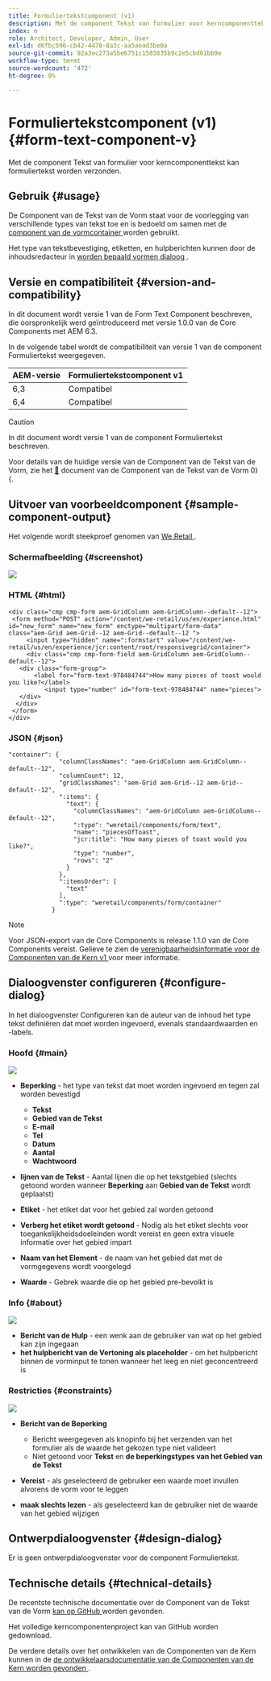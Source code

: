 ```yaml
---
title: Formuliertekstcomponent (v1)
description: Met de component Tekst van formulier voor kerncomponenttekst kan formuliertekst worden verzonden.
index: n
role: Architect, Developer, Admin, User
exl-id: d6fbc596-cb42-4478-8a3c-aa5aead3be0a
source-git-commit: 92a3ec273a5be6751c1503835b9c2e5cbd61bb9e
workflow-type: tm+mt
source-wordcount: '472'
ht-degree: 0%

---
```



# Formuliertekstcomponent (v1) {#form-text-component-v}

Met de component Tekst van formulier voor kerncomponenttekst kan formuliertekst worden verzonden.

## Gebruik {#usage}

De Component van de Tekst van de Vorm staat voor de voorlegging van verschillende types van tekst toe en is bedoeld om samen met de [ component van de vormcontainer ](form-container-v1.md) worden gebruikt.

Het type van tekstbevestiging, etiketten, en hulpberichten kunnen door de inhoudsredacteur in [ worden bepaald vormen dialoog ](#configure-dialog).

## Versie en compatibiliteit {#version-and-compatibility}

In dit document wordt versie 1 van de Form Text Component beschreven, die oorspronkelijk werd geïntroduceerd met versie 1.0.0 van de Core Components met AEM 6.3.

In de volgende tabel wordt de compatibiliteit van versie 1 van de component Formuliertekst weergegeven.

| AEM-versie | Formuliertekstcomponent v1 |
|--- |--- |
| 6,3 | Compatibel |
| 6,4 | Compatibel |

>[!CAUTION]
>
>In dit document wordt versie 1 van de component Formuliertekst beschreven.
>
>Voor details van de huidige versie van de Component van de Tekst van de Vorm, zie het [&#128279;](/help/components/forms/form-text.md) document van de Component van de Tekst van de Vorm 0&rbrace; &lbrace;.

## Uitvoer van voorbeeldcomponent {#sample-component-output}

Het volgende wordt steekproef genomen van [ We.Retail ](https://helpx.adobe.com/experience-manager/6-4/sites/developing/using/we-retail.html).

### Schermafbeelding {#screenshot}

![](/help/assets/chlimage_1-22.png)

### HTML {#html}

```
<div class="cmp cmp-form aem-GridColumn aem-GridColumn--default--12">
 <form method="POST" action="/content/we-retail/us/en/experience.html" id="new_form" name="new_form" enctype="multipart/form-data" class="aem-Grid aem-Grid--12 aem-Grid--default--12 ">
     <input type="hidden" name=":formstart" value="/content/we-retail/us/en/experience/jcr:content/root/responsivegrid/container">
     <div class="cmp cmp-form-field aem-GridColumn aem-GridColumn--default--12">
   <div class="form-group">
       <label for="form-text-978484744">How many pieces of toast would you like?</label>
          <input type="number" id="form-text-978484744" name="pieces">
   </div>
  </div>
 </form>
</div>
```

### JSON {#json}

```
"container": {
              "columnClassNames": "aem-GridColumn aem-GridColumn--default--12",
              "columnCount": 12,
              "gridClassNames": "aem-Grid aem-Grid--12 aem-Grid--default--12",
              ":items": {
                "text": {
                  "columnClassNames": "aem-GridColumn aem-GridColumn--default--12",
                  ":type": "weretail/components/form/text",
                  "name": "piecesOfToast",
                  "jcr:title": "How many pieces of toast would you like?",
                  "type": "number",
                  "rows": "2"
                }
              },
              ":itemsOrder": [
                "text"
              ],
              ":type": "weretail/components/form/container"
            }
```

>[!NOTE]
>
>Voor JSON-export van de Core Components is release 1.1.0 van de Core Components vereist. Gelieve te zien de [ verenigbaarheidsinformatie voor de Componenten van de Kern v1 ](/help/versions.md) voor meer informatie.

## Dialoogvenster configureren {#configure-dialog}

In het dialoogvenster Configureren kan de auteur van de inhoud het type tekst definiëren dat moet worden ingevoerd, evenals standaardwaarden en -labels.

### Hoofd {#main}

![](/help/assets/chlimage_1-23.png)

* **Beperking** - het type van tekst dat moet worden ingevoerd en tegen zal worden bevestigd

   * **Tekst**
   * **Gebied van de Tekst**
   * **E-mail**
   * **Tel**
   * **Datum**
   * **Aantal**
   * **Wachtwoord**

* **lijnen van de Tekst** - Aantal lijnen die op het tekstgebied (slechts getoond worden wanneer **Beperking** aan **Gebied van de Tekst** wordt geplaatst)

* **Etiket** - het etiket dat voor het gebied zal worden getoond
* **Verberg het etiket wordt getoond** - Nodig als het etiket slechts voor toegankelijkheidsdoeleinden wordt vereist en geen extra visuele informatie over het gebied impart
* **Naam van het Element** - de naam van het gebied dat met de vormgegevens wordt voorgelegd
* **Waarde** - Gebrek waarde die op het gebied pre-bevolkt is

### Info {#about}

![](/help/assets/chlimage_1-24.png)

* **Bericht van de Hulp** - een wenk aan de gebruiker van wat op het gebied kan zijn ingegaan
* **het hulpbericht van de Vertoning als placeholder** - om het hulpbericht binnen de vorminput te tonen wanneer het leeg en niet geconcentreerd is

### Restricties {#constraints}

![](/help/assets/chlimage_1-25.png)

* **Bericht van de Beperking**

   * Bericht weergegeven als knopinfo bij het verzenden van het formulier als de waarde het gekozen type niet valideert
   * Niet getoond voor **Tekst** en **de beperkingstypes van het Gebied van de Tekst**

* **Vereist** - als geselecteerd de gebruiker een waarde moet invullen alvorens de vorm voor te leggen
* **maak slechts lezen** - als geselecteerd kan de gebruiker niet de waarde van het gebied wijzigen

## Ontwerpdialoogvenster {#design-dialog}

Er is geen ontwerpdialoogvenster voor de component Formuliertekst.

## Technische details {#technical-details}

De recentste technische documentatie over de Component van de Tekst van de Vorm [ kan op GitHub ](https://github.com/adobe/aem-core-wcm-components/tree/master/content/src/content/jcr_root/apps/core/wcm/components/form/text/v1/text) worden gevonden.

Het volledige kerncomponentenproject kan van GitHub worden gedownload.

De verdere details over het ontwikkelen van de Componenten van de Kern kunnen in de [ de ontwikkelaarsdocumentatie van de Componenten van de Kern worden gevonden ](/help/developing/overview.md).
